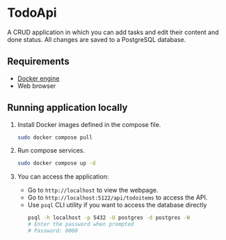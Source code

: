 # TodoApi

A CRUD application in which you can add tasks and edit their content and done status.
All changes are saved to a PostgreSQL database.

## Requirements

* [Docker engine](https://docs.docker.com/engine/install/)
* Web browser

## Running application locally

1. Install Docker images defined in the compose file.
    ```sh
    sudo docker compose pull
    ```

1. Run compose services.
    ```sh
    sudo docker compose up -d
    ```

1. You can access the application:
    * Go to `http://localhost` to view the webpage.
    * Go to `http://localhost:5122/api/todoitems` to access the API.
    * Use `psql` CLI utility if you want to access the database directly
        ```sh
        psql -h localhost -p 5432 -U postgres -d postgres -W
        # Enter the password when prompted
        # Password: 0000
        ```

